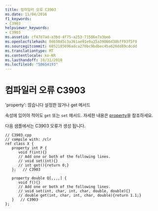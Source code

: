 ```yaml
---
title: 컴파일러 오류 C3903
ms.date: 11/04/2016
f1_keywords:
- C3903
helpviewer_keywords:
- C3903
ms.assetid: cf47d7ad-a3bd-4f75-a253-71586e7a3be6
ms.openlocfilehash: 0d650d5c3a361ae91e9a35a39866d30bff93f5f9
ms.sourcegitcommit: 6052185696adca270bc9bdbec45a626dd89cdcdd
ms.translationtype: MT
ms.contentlocale: ko-KR
ms.lasthandoff: 10/31/2018
ms.locfileid: "50654193"
---
```

# <a name="compiler-error-c3903"></a>컴파일러 오류 C3903

'property': 않습니다 설정한 않거나 get 메서드

속성에 있어야 적어도 `get` 또는 `set` 메서드. 자세한 내용은 [property](../../windows/property-cpp-component-extensions.md)을 참조하세요.

다음 샘플에서는 C3903 오류가 생성 됩니다.

```
// C3903.cpp
// compile with: /clr
ref class X {
   property int P {
      void f(int){}
      // Add one or both of the following lines.
      // void set(int){}
      // int get(){return 0;}
   };   // C3903

   property double Q[,,,,] {
      void f(){}
      // Add one or both of the following lines.
      // void set(int, char, int, char, double, double){}
      // double get(int, char, int, char, double){return 1.1;}
   }   // C3903
};
```